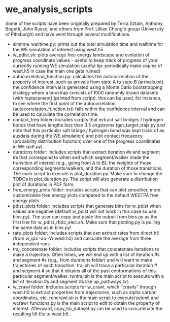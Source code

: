 # we_analysis_scripts

Some of the scripts have been originally prepared by Terra Sztain,
Anthony Bogetti, John Russo, and others from Prof. Lillian
Chong's group (University of Pittsburgh) and have went through
several modifications.

- simtime_walltime.py: prints out the total simulation time and
walltime for the WE simulation of interest using west.h5
- w_pdist.sh: plots average free energy landscape and evolution
of progress coordinate values - useful to keep track of progress
of your currently running WE simulation (useful tip: periodically
make copies of west.h5 in case the main one gets ruined)
- autocorrelation_function.py: calculates the autocorrelation of
the property of interest, such as arrivals from state A to state B
(arrivals.txt). the confidence interval is generated using a 
Monte Carlo bootstrapping strategy where a boostrap consists of 
1000 randomly drawn datasets (with replacement) (printed from 
script). this can be used, for instance, to see where the 
first point of the autocorrelation (autocorrelation_function.txt)
falls within the confidence interval and can be used to calculate 
the correlation time. 
- contact_freq folder: includes scripts that extract salt bridges /
hydrogen bonds that have lengths less than 3.5 angstroms
  (get_target_trajs.py and note that this particular salt bridge /
hydrogen bond was kept track of as auxdata during the WE simulation) 
and plot contact frequency (probability distribution function) over
one of the progress coordinates in WE (pdf.py).
- durations folder: includes scripts that extract iteration #s and
segment #s that correspond to when and which segment/walker made
the transition of interest (e.g., going from A to B), the weights
of those corresponding segments/walkers, and the duration of
those transitions. The main script to execute is plot_duration.py.
Make sure to change the TODOs in plot_duration.py. The script
will also generate a distribution plot of durations in PDF form.
- free_energy_plots folder: includes scripts that can plot
smoother, more customizable free energy plots compared to the 
default WESTPA free energy plots
- pdist_plots folder: includes scripts that generate bins for
w_pdist when values are negative (default w_pdist will not work
in this case so use bins.py). The user can copy and paste the 
output from bins.py as the first line for w_pdist_rbdc_elec.sh.
Make sure that plotting.py is pulling the same data as in
bins.py!
- rate_plots folder: includes scripts that can extract rates
from direct.h5 (from w_ipa -ao -W west.h5) and calculate the 
average from three independent runs
- traj_concatenate folder: includes scripts that concatenate 
iterations to make a trajectory. Often times, we will end up
with a list of iteration #s and segment #s (e.g., from durations 
folder) and will want to make trajectories of each transition.
traj.sh will trace a particular iteration # and segment # so
that it obtains all of the past conformations of this particular
segment/walker. runtraj.sh is the main script to execute with a
list of iteration #s and segment #s like up_pathways.txt.
- w_crawl folder: includes scripts for w_crawl, which "crawls"
through west.h5 to extract properties from trajectories, such as
alpha carbon coordinates, etc. runcrawl.sh is the main script
to execute/submit and wcrawl_functions.py is the main script to
edit to obtain the property of interest. Afterward, copy_h5_dataset.py
ran be used to concatenate the resulting h5 file to west.h5.
